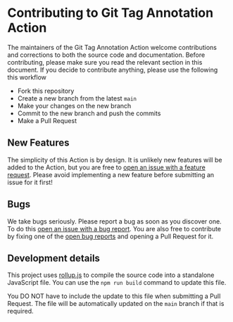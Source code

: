 # Contributing to Git Tag Annotation Action

The maintainers of the Git Tag Annotation Action welcome contributions and
corrections to both the source code and documentation. Before contributing,
please make sure you read the relevant section in this document. If you decide
to contribute anything, please use the following this workflow

- Fork this repository
- Create a new branch from the latest `main`
- Make your changes on the new branch
- Commit to the new branch and push the commits
- Make a Pull Request

## New Features

The simplicity of this Action is by design. It is unlikely new features will be
added to the Action, but you are free to [open an issue with a feature request].
Please avoid implementing a new feature before submitting an issue for it first!

## Bugs

We take bugs seriously. Please report a bug as soon as you discover one. To do
this [open an issue with a bug report]. You are also free to contribute by
fixing one of the [open bug reports] and opening a Pull Request for it.

## Development details

This project uses [rollup.js] to compile the source code into a standalone
JavaScript file. You can use the `npm run build` command to update this file.

You DO NOT have to include the update to this file when submitting a Pull
Request. The file will be automatically updated on the `main` branch if that is
required.

[open bug reports]: https://github.com/ericcornelissen/git-tag-annotation-action/labels/bug
[open an issue with a bug report]: https://github.com/ericcornelissen/git-tag-annotation-action/issues/new?labels=bug
[open an issue with a feature request]: https://github.com/ericcornelissen/git-tag-annotation-action/issues/new?labels=enhancement
[rollup.js]: https://rollupjs.org/guide/en/
